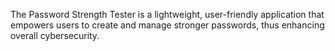 The Password Strength Tester is a lightweight, user-friendly application that empowers users to create and manage stronger passwords, thus enhancing overall cybersecurity.

